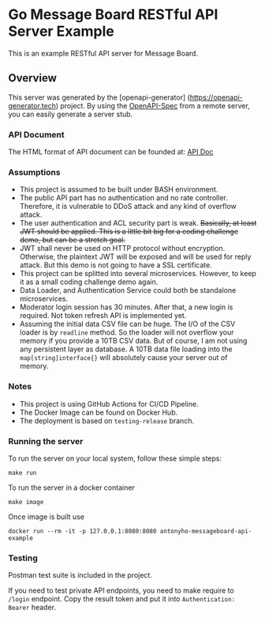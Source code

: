 # Go Message Board RESTful API Server Example

This is an example RESTful API server for Message Board.

## Overview
This server was generated by the [openapi-generator]
(https://openapi-generator.tech) project.
By using the [OpenAPI-Spec](https://github.com/OAI/OpenAPI-Specification) from a remote server, you can easily generate a server stub.

### API Document
The HTML format of API document can be founded at: [API Doc](https://github.com/antonyho/go-message-board-example/blob/master/resources/api/doc/index.html)

### Assumptions
- This project is assumed to be built under BASH environment.
- The public API part has no authentication and no rate controller. Therefore, it is vulnerable to DDoS attack and any kind of overflow attack.
- The user authentication and ACL security part is weak. ~~Basically, at least JWT should be applied. This is a little bit big for a coding challenge demo, but can be a stretch goal.~~
- JWT shall never be used on HTTP protocol without encryption. Otherwise, the plaintext JWT will be exposed and will be used for reply attack. But this demo is not going to have a SSL certificate.
- This project can be splitted into several microservices. However, to keep it as a small coding challenge demo again.
- Data Loader, and Authentication Service could both be standalone microservices. 
- Moderator login session has 30 minutes. After that, a new login is required. Not token refresh API is implemented yet.
- Assuming the initial data CSV file can be huge. The I/O of the CSV loader is by `readline` method. So the loader will not overflow your memory if you provide a 10TB CSV data. But of course, I am not using any persistent layer as database. A 10TB data file loading into the `map[string]interface{}` will absolutely cause your server out of memory.

### Notes
- This project is using GitHub Actions for CI/CD Pipeline.
- The Docker Image can be found on Docker Hub.
- The deployment is based on `testing-release` branch.

### Running the server
To run the server on your local system, follow these simple steps:

```
make run
```

To run the server in a docker container
```
make image
```

Once image is built use
```
docker run --rm -it -p 127.0.0.1:8080:8080 antonyho-messageboard-api-example
```

### Testing
Postman test suite is included in the project.

If you need to test private API endpoints, you need to make require to `/login` endpoint. Copy the result token and put it into `Authentication: Bearer` header.